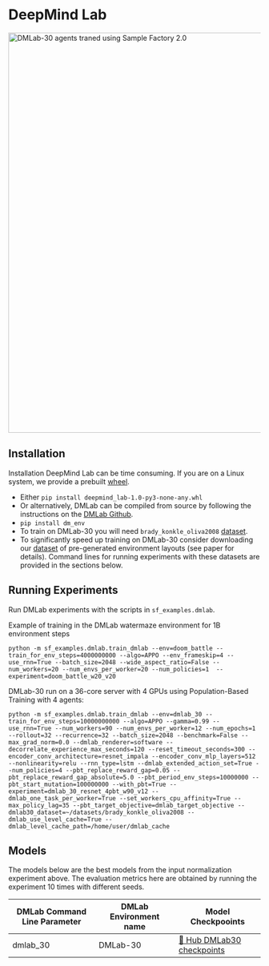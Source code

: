 # DeepMind Lab
<img src="https://huggingface.co/datasets/edbeeching/sample_factory_videos/resolve/main/dmlab.gif" width="800" alt="DMLab-30 agents traned using Sample Factory 2.0">

## Installation

Installation DeepMind Lab can be time consuming. If you are on a Linux system, we provide a prebuilt [wheel](https://drive.google.com/file/d/1hAKAkl85HE8JsHXfXbdkF0CrLdiGyuoL/view?usp=sharing).

- Either `pip install deepmind_lab-1.0-py3-none-any.whl`
- Or alternatively, DMLab can be compiled from source by following the instructions on the [DMLab Github](https://github.com/deepmind/lab/blob/master/docs/users/build.md).
- `pip install dm_env`
- To train on DMLab-30 you will need `brady_konkle_oliva2008` [dataset](https://github.com/deepmind/lab/tree/master/data/brady_konkle_oliva2008).
- To significantly speed up training on DMLab-30 consider downloading our [dataset](https://drive.google.com/file/d/17JCp3DbuiqcfO9I_yLjbBP4a7N7Q4c2v/view?usp=sharing)
of pre-generated environment layouts (see paper for details).
Command lines for running experiments with these datasets are provided in the sections below.

## Running Experiments

Run DMLab experiments with the scripts in `sf_examples.dmlab`. 

Example of training in the DMLab watermaze environment for 1B environment steps

```
python -m sf_examples.dmlab.train_dmlab --env=doom_battle --train_for_env_steps=4000000000 --algo=APPO --env_frameskip=4 --use_rnn=True --batch_size=2048 --wide_aspect_ratio=False --num_workers=20 --num_envs_per_worker=20 --num_policies=1  --experiment=doom_battle_w20_v20
```


DMLab-30 run on a 36-core server with 4 GPUs using Population-Based Training with 4 agents:

```
python -m sf_examples.dmlab.train_dmlab --env=dmlab_30 --train_for_env_steps=10000000000 --algo=APPO --gamma=0.99 --use_rnn=True --num_workers=90 --num_envs_per_worker=12 --num_epochs=1 --rollout=32 --recurrence=32 --batch_size=2048 --benchmark=False --max_grad_norm=0.0 --dmlab_renderer=software --decorrelate_experience_max_seconds=120 --reset_timeout_seconds=300 --encoder_conv_architecture=resnet_impala --encoder_conv_mlp_layers=512 --nonlinearity=relu --rnn_type=lstm --dmlab_extended_action_set=True --num_policies=4 --pbt_replace_reward_gap=0.05 --pbt_replace_reward_gap_absolute=5.0 --pbt_period_env_steps=10000000 --pbt_start_mutation=100000000 --with_pbt=True --experiment=dmlab_30_resnet_4pbt_w90_v12 --dmlab_one_task_per_worker=True --set_workers_cpu_affinity=True --max_policy_lag=35 --pbt_target_objective=dmlab_target_objective --dmlab30_dataset=~/datasets/brady_konkle_oliva2008 --dmlab_use_level_cache=True --dmlab_level_cache_path=/home/user/dmlab_cache
```


## Models
The models below are the best models from the input normalization experiment above. The evaluation metrics here are obtained by running the experiment 10 times with different seeds.  

| DMLab Command Line Parameter | DMLab Environment name | Model Checkpooints                                                           |
| ---------------------------- | ---------------------- | ---------------------------------------------------------------------------- |
| dmlab_30                     | DMLab-30               | [🤗 Hub DMLab30 checkpoints](https://huggingface.co/edbeeching/dmlab_30_1111) |

